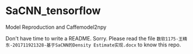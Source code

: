 # SaCNN_tensorflow
Model Reproduction and Caffemodel2npy

Don't have time to write a README. Sorry. Please read the file `数软1175-王精东-201711921328-基于SaCNN的Density Estimate实现.docx` to know this repo.

